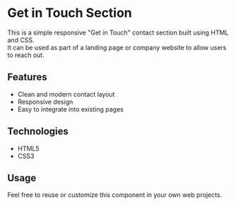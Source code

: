 
# Get in Touch Section

This is a simple responsive "Get in Touch" contact section built using HTML and CSS.  
It can be used as part of a landing page or company website to allow users to reach out.

## Features

- Clean and modern contact layout
- Responsive design
- Easy to integrate into existing pages

## Technologies

- HTML5
- CSS3

## Usage

Feel free to reuse or customize this component in your own web projects.
